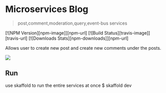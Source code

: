 # Microservices Blog
> post,comment,moderation,query,event-bus services

[![NPM Version][npm-image]][npm-url]
[![Build Status][travis-image]][travis-url]
[![Downloads Stats][npm-downloads]][npm-url]

Allows user to create new post and create new comments under the posts.

![](header.png)

## Run
use skaffold to run the entire services at once
$ skaffold dev
